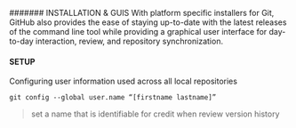 ####### INSTALLATION & GUIS
With platform specific installers for Git, GitHub also provides the
ease of staying up-to-date with the latest releases of the command
line tool while providing a graphical user interface for day-to-day
interaction, review, and repository synchronization.

#### SETUP
Configuring user information used across all local repositories

```
git config --global user.name “[firstname lastname]”
```
> set a name that is identifiable for credit when review version history
